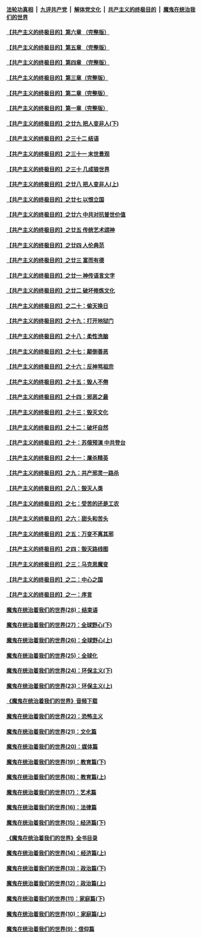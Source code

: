 ####  [法轮功真相](../../../../basic/blob/master/README.md?t=05020601) &nbsp;|&nbsp; [九评共产党](../../../../9ping.md/blob/master/README.md?t=05020601) &nbsp;|&nbsp; [解体党文化](../../../../jtdwh.md/blob/master/README.md?t=05020601)  &nbsp;|&nbsp; [共产主义的终极目的](../../../../gczydzjmd.md/blob/master/README.md?t=05020601) &nbsp;|&nbsp; [魔鬼在统治我们的世界](../../../../mgztzwmdsj.md/blob/master/README.md?t=05020601) 

#### [【共产主义的终极目的】第六章 （完整版）](../pages/nsc422/n11428913.md?t=05020601) 

#### [【共产主义的终极目的】第五章 （完整版）](../pages/nsc422/n11428912.md?t=05020601) 

#### [【共产主义的终极目的】第四章 （完整版）](../pages/nsc422/n11428907.md?t=05020601) 

#### [【共产主义的终极目的】第三章（完整版）](../pages/nsc422/n11428848.md?t=05020601) 

#### [【共产主义的终极目的】第二章（完整版）](../pages/nsc422/n11428831.md?t=05020601) 

#### [【共产主义的终极目的】第一章（完整版）](../pages/nsc422/n11417651.md?t=05020601) 

#### [【共产主义的终极目的】之廿九 把人变非人(下)](../pages/nsc422/n11344140.md?t=05020601) 

#### [【共产主义的终极目的】之三十二 结语](../pages/nsc422/n11360535.md?t=05020601) 

#### [【共产主义的终极目的】之三十一 末世景观](../pages/nsc422/n11351129.md?t=05020601) 

#### [【共产主义的终极目的】之三十 几成狼世界](../pages/nsc422/n11348280.md?t=05020601) 

#### [【共产主义的终极目的】之廿八 把人变非人(上)](../pages/nsc422/n11340492.md?t=05020601) 

#### [【共产主义的终极目的】之廿七 以恨立国](../pages/nsc422/n11336944.md?t=05020601) 

#### [【共产主义的终极目的】之廿六 中共对抗普世价值](../pages/nsc422/n11324785.md?t=05020601) 

#### [【共产主义的终极目的】之廿五 传统艺术颂神](../pages/nsc422/n11296396.md?t=05020601) 

#### [【共产主义的终极目的】之廿四 人伦典范](../pages/nsc422/n11296397.md?t=05020601) 

#### [【共产主义的终极目的】之廿三 富而有德](../pages/nsc422/n11283598.md?t=05020601) 

#### [【共产主义的终极目的】之廿一 神传语言文字](../pages/nsc422/n11263265.md?t=05020601) 

#### [【共产主义的终极目的】之廿二 破坏修炼文化](../pages/nsc422/n11245728.md?t=05020601) 

#### [【共产主义的终极目的】之二十：偷天换日](../pages/nsc422/n11238846.md?t=05020601) 

#### [【共产主义的终极目的】之十九：打开地狱门](../pages/nsc422/n11206376.md?t=05020601) 

#### [【共产主义的终极目的】之十八：柔性洗脑](../pages/nsc422/n11199994.md?t=05020601) 

#### [【共产主义的终极目的】之十七：颠倒善恶](../pages/nsc422/n11179782.md?t=05020601) 

#### [【共产主义的终极目的】之十六：反神骂祖宗](../pages/nsc422/n11166798.md?t=05020601) 

#### [【共产主义的终极目的】之十五：毁人不倦](../pages/nsc422/n11166792.md?t=05020601) 

#### [【共产主义的终极目的】之十四：邪恶之最](../pages/nsc422/n11150249.md?t=05020601) 

#### [【共产主义的终极目的】之十三：毁灭文化](../pages/nsc422/n11135227.md?t=05020601) 

#### [【共产主义的终极目的】之十二：破坏自然](../pages/nsc422/n11135214.md?t=05020601) 

#### [【共产主义的终极目的】之十：苏俄预演 中共登台](../pages/nsc422/n11118424.md?t=05020601) 

#### [【共产主义的终极目的】之十一：屠杀精英](../pages/nsc422/n11118442.md?t=05020601) 

#### [【共产主义的终极目的】之九：共产邪灵一路杀](../pages/nsc422/n11114139.md?t=05020601) 

#### [【共产主义的终极目的】之八：毁灭人类](../pages/nsc422/n11108503.md?t=05020601) 

#### [【共产主义的终极目的】之七：受苦的还是工农](../pages/nsc422/n11101809.md?t=05020601) 

#### [【共产主义的终极目的】之六：甜头和苦头](../pages/nsc422/n11096971.md?t=05020601) 

#### [【共产主义的终极目的】之五：万变不离其邪](../pages/nsc422/n11091285.md?t=05020601) 

#### [【共产主义的终极目的】之四：毁灭路线图](../pages/nsc422/n11086284.md?t=05020601) 

#### [【共产主义的终极目的】之三：马克思魔变](../pages/nsc422/n11061941.md?t=05020601) 

#### [【共产主义的终极目的】之二：中心之国](../pages/nsc422/n11047728.md?t=05020601) 

#### [【共产主义的终极目的】之一：序言](../pages/nsc422/n11086077.md?t=05020601) 

#### [魔鬼在统治着我们的世界(28)：结束语](../pages/nsc422/n10936246.md?t=05020601) 

#### [魔鬼在统治着我们的世界(27)：全球野心(下)](../pages/nsc422/n10928319.md?t=05020601) 

#### [魔鬼在统治着我们的世界(26)：全球野心(上)](../pages/nsc422/n10900318.md?t=05020601) 

#### [魔鬼在统治着我们的世界(25)：全球化](../pages/nsc422/n10788205.md?t=05020601) 

#### [魔鬼在统治着我们的世界(24)：环保主义(下)](../pages/nsc422/n10695307.md?t=05020601) 

#### [魔鬼在统治着我们的世界(23)：环保主义(上)](../pages/nsc422/n10688613.md?t=05020601) 

#### [《魔鬼在统治着我们的世界》音频下载](../pages/nsc422/n10635553.md?t=05020601) 

#### [魔鬼在统治着我们的世界(22)：恐怖主义](../pages/nsc422/n10614727.md?t=05020601) 

#### [魔鬼在统治着我们的世界(21)：文化篇](../pages/nsc422/n10597706.md?t=05020601) 

#### [魔鬼在统治着我们的世界(20)：媒体篇](../pages/nsc422/n10586579.md?t=05020601) 

#### [魔鬼在统治着我们的世界(19)：教育篇(下)](../pages/nsc422/n10564808.md?t=05020601) 

#### [魔鬼在统治着我们的世界(18)：教育篇(上)](../pages/nsc422/n10526970.md?t=05020601) 

#### [魔鬼在统治着我们的世界(17)：艺术篇](../pages/nsc422/n10499093.md?t=05020601) 

#### [魔鬼在统治着我们的世界(16)：法律篇](../pages/nsc422/n10485969.md?t=05020601) 

#### [魔鬼在统治着我们的世界(15)：经济篇(下)](../pages/nsc422/n10469975.md?t=05020601) 

#### [《魔鬼在统治着我们的世界》全书目录](../pages/nsc422/n10464261.md?t=05020601) 

#### [魔鬼在统治着我们的世界(14)：经济篇(上)](../pages/nsc422/n10457370.md?t=05020601) 

#### [魔鬼在统治着我们的世界(13)：政治篇(下)](../pages/nsc422/n10448270.md?t=05020601) 

#### [魔鬼在统治着我们的世界(12)：政治篇(上)](../pages/nsc422/n10444576.md?t=05020601) 

#### [魔鬼在统治着我们的世界(11)：家庭篇(下)](../pages/nsc422/n10440961.md?t=05020601) 

#### [魔鬼在统治着我们的世界(10)：家庭篇(上)](../pages/nsc422/n10435448.md?t=05020601) 

#### [魔鬼在统治着我们的世界(9)：信仰篇](../pages/nsc422/n10432159.md?t=05020601) 

